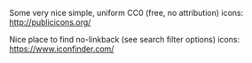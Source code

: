 Some very nice simple, uniform CC0 (free, no attribution) icons:
http://publicicons.org/

Nice place to find no-linkback (see search filter options) icons:
https://www.iconfinder.com/
